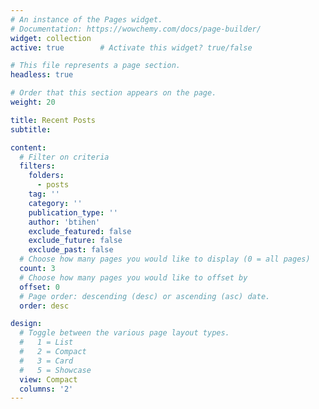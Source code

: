 ```yaml
---
# An instance of the Pages widget.
# Documentation: https://wowchemy.com/docs/page-builder/
widget: collection
active: true        # Activate this widget? true/false

# This file represents a page section.
headless: true

# Order that this section appears on the page.
weight: 20

title: Recent Posts
subtitle:

content:
  # Filter on criteria
  filters:
    folders:
      - posts
    tag: ''
    category: ''
    publication_type: ''
    author: 'btihen'
    exclude_featured: false
    exclude_future: false
    exclude_past: false
  # Choose how many pages you would like to display (0 = all pages)
  count: 3
  # Choose how many pages you would like to offset by
  offset: 0
  # Page order: descending (desc) or ascending (asc) date.
  order: desc

design:
  # Toggle between the various page layout types.
  #   1 = List
  #   2 = Compact
  #   3 = Card
  #   5 = Showcase
  view: Compact
  columns: '2'
---
```

